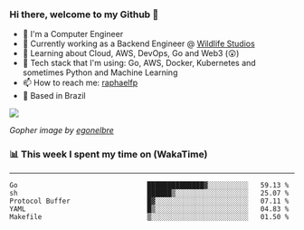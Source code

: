 ### Hi there, welcome to my Github 👋

- 📖 I'm a Computer Engineer
- 🔭 Currently working as a Backend Engineer @ [Wildlife Studios](https://wildlifestudios.com/)
- 🌱 Learning about Cloud, AWS, DevOps, Go and Web3 (😲)
- 🚀 Tech stack that I'm using: Go, AWS, Docker, Kubernetes and sometimes Python and Machine Learning
- 📫 How to reach me: [raphaelfp](https://linkedin.com/in/raphaelfp)
- 🏡 Based in Brazil

![](https://github.com/raphaelfp/gophers/blob/master/.thumb/animation/morning-coffee-3x.gif)

*Gopher image by [egonelbre](https://github.com/egonelbre/)*

### 📊 This week I spent my time on (WakaTime)

---

<!--START_SECTION:waka-->

```text
Go                                ██████████████▓░░░░░░░░░░   59.13 %
sh                                ██████▒░░░░░░░░░░░░░░░░░░   25.07 %
Protocol Buffer                   █▓░░░░░░░░░░░░░░░░░░░░░░░   07.11 %
YAML                              █▒░░░░░░░░░░░░░░░░░░░░░░░   04.83 %
Makefile                          ▒░░░░░░░░░░░░░░░░░░░░░░░░   01.50 %
```

<!--END_SECTION:waka-->
